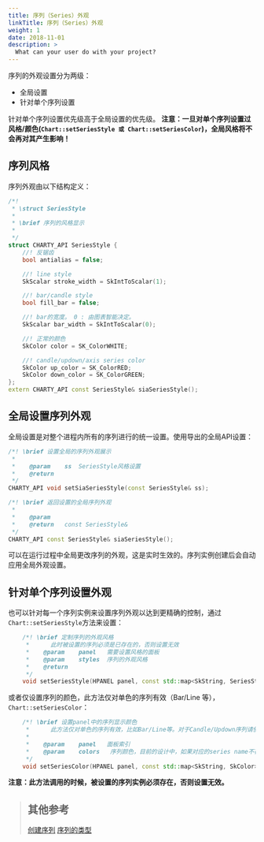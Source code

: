 ```yaml
---
title: 序列（Series）外观
linkTitle: 序列（Series）外观
weight: 1
date: 2018-11-01
description: >
  What can your user do with your project?
---
```


序列的外观设置分为两级：
- 全局设置
- 针对单个序列设置

针对单个序列设置优先级高于全局设置的优先级。
**注意：一旦对单个序列设置过风格/颜色(`Chart::setSeriesStyle 或 Chart::setSeriesColor`)，全局风格将不会再对其产生影响！**

## 序列风格

序列外观由以下结构定义：
```cpp
/*!
 * \struct SeriesStyle
 *
 * \brief 序列的风格显示
 *
 */
struct CHARTY_API SeriesStyle {
    //! 反锯齿
    bool antialias = false;

    //! line style
    SkScalar stroke_width = SkIntToScalar(1);

    //! bar/candle style
    bool fill_bar = false;

    //! bar的宽度。 0 : 由图表智能决定。
    SkScalar bar_width = SkIntToScalar(0);

    //! 正常的颜色
    SkColor color = SK_ColorWHITE;

    //! candle/updown/axis series color
    SkColor up_color = SK_ColorRED;
    SkColor down_color = SK_ColorGREEN;
};
extern CHARTY_API const SeriesStyle& siaSeriesStyle();
```

## 全局设置序列外观

全局设置是对整个进程内所有的序列进行的统一设置。使用导出的全局API设置：
```cpp
/*! \brief 设置全局的序列外观展示
 *
 *    @param	ss	SeriesStyle风格设置
 *    @return
 */
CHARTY_API void setSiaSeriesStyle(const SeriesStyle& ss);

/*! \brief 返回设置的全局序列外观
 *
 *    @param
 *    @return	const SeriesStyle&
 */
CHARTY_API const SeriesStyle& siaSeriesStyle();
```
可以在运行过程中全局更改序列的外观，这是实时生效的。序列实例创建后会自动应用全局外观设置。

## 针对单个序列设置外观

也可以针对每一个序列实例来设置序列外观以达到更精确的控制，通过`Chart::setSeriesStyle`方法来设置：
```cpp
    /*! \brief 定制序列的外观风格
     *		此时被设置的序列必须是已存在的，否则设置无效
     *    @param	panel	需要设置风格的面板
     *    @param	styles	序列的外观风格
     *    @return
     */
    void setSeriesStyle(HPANEL panel, const std::map<SkString, SeriesStyle>& styles);
```

或者仅设置序列的颜色，此方法仅对单色的序列有效（Bar/Line 等），`Chart::setSeriesColor`：
```cpp
    /*! \brief 设置panel中的序列显示颜色
     *		此方法仅对单色的序列有效，比如Bar/Line等。对于Candle/Updown序列请使用setSeriesStyle设置
     *
     *    @param    panel   面板索引
     *    @param    colors   序列颜色，目前的设计中，如果对应的series name不存在，则设置无效
     */
    void setSeriesColor(HPANEL panel, const std::map<SkString, SkColor>& colors);
```


**注意：此方法调用的时候，被设置的序列实例必须存在，否则设置无效。**

> ## 其他参考
> [创建序列](panel-series.html)
> [序列的类型](series-candle.html)

